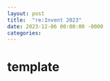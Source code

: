 ```yaml
---
layout: post
title:  "re:Invent 2023"
date: 2023-12-06 00:00:00 -0000
categories: 
---
```


# template

